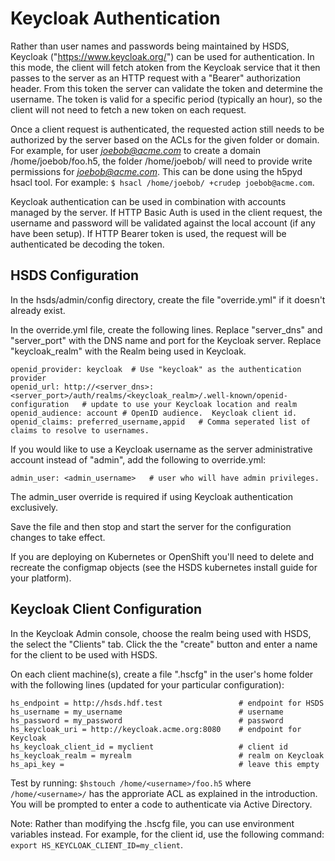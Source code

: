 Keycloak Authentication
=======================

Rather than user names and passwords being maintained by HSDS, Keycloak ("https://www.keycloak.org/") can be used for authentication. In this mode, the client will fetch atoken from the Keycloak service that it then passes to the server as an HTTP request with a "Bearer" authorization header.  From this token the server can validate the token and determine the username.  The token is valid for a specific period (typically an hour), so 
the client will not need to fetch a new token on each request.

Once a client request is authenticated, the requested action still needs to be authorized by the server based on the ACLs for the given folder or domain.  For example, for user *joebob@acme.com* to create a domain /home/joebob/foo.h5, the folder /home/joebob/ will need to provide write permissions for *joebob@acme.com*.  This can be done using the h5pyd hsacl tool.  For example: `$ hsacl /home/joebob/ +crudep joebob@acme.com`.

Keycloak authentication can be used in combination with accounts managed by the server.  If HTTP Basic Auth is used in the client request, the username and password will be validated against the local account (if any have been setup).  If HTTP Bearer token is used, the request will be authenticated be decoding the token.
 
HSDS Configuration
------------------

In the hsds/admin/config directory, create the file "override.yml" if it doesn't already exist.

In the override.yml file, create the following lines.  Replace "server_dns" and "server_port" with 
the DNS name and port for the Keycloak server.  Replace "keycloak_realm" with the Realm being used 
in Keycloak.

    openid_provider: keycloak  # Use "keycloak" as the authentication provider
    openid_url: http://<server_dns>:<server_port>/auth/realms/<keycloak_realm>/.well-known/openid-configuration   # update to use your Keycloak location and realm
    openid_audience: account # OpenID audience.  Keycloak client id.
    openid_claims: preferred_username,appid   # Comma seperated list of claims to resolve to usernames.

If you would like to use a Keycloak username as the server administrative account instead of "admin", add the following
to override.yml:

    admin_user: <admin_username>   # user who will have admin privileges.

The admin_user override is required if using Keycloak authentication exclusively.

Save the file and then stop and start the server for the configuration changes to take effect.

If you are deploying on Kubernetes or OpenShift you'll need to delete and recreate the configmap objects (see the HSDS kubernetes install guide for your platform).

Keycloak Client Configuration
------------------------------

In the Keycloak Admin console, choose the realm being used with HSDS, the select the "Clients" tab.
Click the the "create" button and enter a name for the client to be used with HSDS.  

On each client machine(s), create a file ".hscfg" in the user's home folder with the following lines (updated for your particular configuration):

    hs_endpoint = http://hsds.hdf.test                 # endpoint for HSDS
    hs_username = my_username                          # username 
    hs_password = my_password                          # password
    hs_keycloak_uri = http://keycloak.acme.org:8080    # endpoint for Keycloak
    hs_keycloak_client_id = myclient                   # client id
    hs_keycloak_realm = myrealm                        # realm on Keycloak
    hs_api_key =                                       # leave this empty
 
Test by running: `$hstouch /home/<username>/foo.h5` where `/home/<username>/` has the approriate ACL as explained in the introduction.
You will be prompted to enter a code to authenticate via Active Directory.

Note: Rather than modifying the .hscfg file, you can use environment variables instead.  For example, for the client id, use the following command: `export HS_KEYCLOAK_CLIENT_ID=my_client`.
